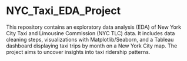 # NYC_Taxi_EDA_Project
This repository contains an exploratory data analysis (EDA) of New York City Taxi and Limousine Commission (NYC TLC) data. It includes data cleaning steps, visualizations with Matplotlib/Seaborn, and a Tableau dashboard displaying taxi trips by month on a New York City map. The project aims to uncover insights into taxi ridership patterns.
